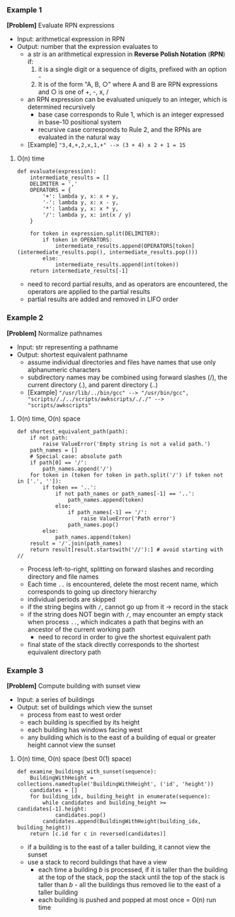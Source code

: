 ### Example 1
**[Problem]** Evaluate RPN expressions
- Input: arithmetical expression in RPN
- Output: number that the expression evaluates to
    + a str is an arithmetical expression in **Reverse Polish Notation** (**RPN**) if:
        1. it is a single digit or a sequence of digits, prefixed with an option -
        2. It is of the form "A, B, ○" where A and B are RPN expressions and ○ is one of +, -, x, /
    + an RPN expression can be evaluated uniquely to an integer, which is determined recursively
        - base case corresponds to Rule 1, which is an integer expressed in base-10 positional system
        - recursive case corresponds to Rule 2, and the RPNs are evaluated in the natural way
    + [Example] `"3,4,+,2,x,1,+" --> (3 + 4) x 2 + 1 = 15`

1. O(n) time
    ```
    def evaluate(expression):
        intermediate_results = []
        DELIMITER = ','
        OPERATORS = { 
            '+': lambda y, x: x + y,
            '-': lambda y, x: x - y,
            '*': lambda y, x: x * y,
            '/': lambda y, x: int(x / y)
        }

        for token in expression.split(DELIMITER):
            if token in OPERATORS:
                intermediate_results.append(OPERATORS[token](intermediate_results.pop(), intermediate_results.pop()))
            else:
                intermediate_results.append(int(token))
        return intermediate_results[-1]
    ```
    - need to record partial results, and as operators are encountered, the operators are applied to the partial results
    - partial results are added and removed in LIFO order
    
### Example 2
**[Problem]** Normalize pathnames
- Input: str representing a pathname
- Output: shortest equivalent pathname
    + assume individual directories and files have names that use only alphanumeric characters
    + subdirectory names may be combined using forward slashes (/), the current directory (.), and parent directory (..)
    + [Example] `"/usr/lib/../bin/gcc" --> "/usr/bin/gcc", "scripts//./../scripts/awkscripts/././" --> "scripts/awkscripts"`

1. O(n) time, O(n) space
    ```
    def shortest_equivalent_path(path):
        if not path:
            raise ValueError('Empty string is not a valid path.')
        path_names = []
        # Special case: absolute path
        if path[0] == '/':
            path_names.append('/')
        for token in (token for token in path.split('/') if token not in ['.', '']):
            if token == '..':
                if not path_names or path_names[-1] == '..':
                    path_names.append(token)
                else:
                    if path_names[-1] == '/':
                        raise ValueError('Path error')
                    path_names.pop()
            else:
                path_names.append(token)
        result = '/'.join(path_names)
        return result[result.startswith('//'):] # avoid starting with //
    ```
    - Process left-to-right, splitting on forward slashes and recording directory and file names
    - Each time `..` is encountered, delete the most recent name, which corresponds to going up directory hierarchy
    - individual periods are skipped
    - if the string begins with `/`, cannot go up from it -> record in the stack
    - if the string does NOT begin with `/`, may encounter an empty stack when process `..`, which indicates a path that begins with an ancestor of the current working path
        + need to record in order to give the shortest equivalent path
    - final state of the stack directly corresponds to the shortest equivalent directory path

### Example 3
**[Problem]** Compute building with sunset view
- Input: a series of buildings
- Output: set of buildings which view the sunset 
    + process from east to west order
    + each building is specified by its height
    + each building has windows facing west
    + any building which is to the east of a building of equal or greater height cannot view the sunset

1. O(n) time, O(n) space (best 0(1) space)
    ```
    def examine_buildings_with_sunset(sequence):
        BuildingWithHeight = collections.namedtuple('BuildingWithHeight', ('id', 'height'))
        candidates = []
        for building_idx, building_height in enumerate(sequence):
            while candidates and building_height >= candidates[-1].height:
                candidates.pop()
            candidates.append(BuildingWithHeight(building_idx, building_height))
        return [c.id for c in reversed(candidates)]
    ```
    - if a building is to the east of a taller building, it cannot view the sunset
    - use a stack to record buildings that have a view
        + each time a building *b* is processed, if it is taller than the building at the top of the stack, pop the stack until the top of the stack is taller than *b* - all the buildings thus removed lie to the east of a taller building
        + each building is pushed and popped at most once = O(n) run time
